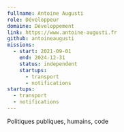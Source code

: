 ```yaml
---
fullname: Antoine Augusti
role: Développeur
domaine: Développement
link: https://www.antoine-augusti.fr
github: antoineaugusti
missions:
  - start: 2021-09-01
    end: 2024-12-31
    status: independent
    startups:
      - transport
      - notifications
startups:
  - transport
  - notifications
---
```

Politiques publiques, humains, code